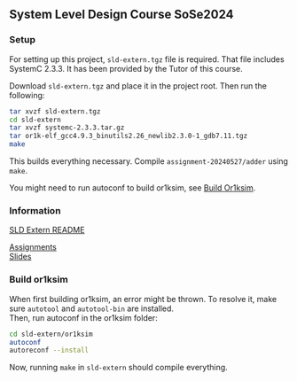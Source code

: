 ## System Level Design Course SoSe2024

### Setup
For setting up this project, `sld-extern.tgz` file is required. 
That file includes SystemC 2.3.3. 
It has been provided by the Tutor of this course.

Download `sld-extern.tgz` and place it in the project root. 
Then run the following:
```bash
tar xvzf sld-extern.tgz
cd sld-extern
tar xvzf systemc-2.3.3.tar.gz
tar or1k-elf_gcc4.9.3_binutils2.26_newlib2.3.0-1_gdb7.11.tgz
make
```

This builds everything necessary. 
Compile `assignment-20240527/adder` using `make`.

You might need to run autoconf to build or1ksim, see [Build Or1ksim](#build-or1ksim).

### Information
[SLD Extern README](./sld-extern/readme.txt)

[Assignments](./assignments)  
[Slides](./slides)


### Build or1ksim

When first building or1ksim, an error might be thrown. 
To resolve it, make sure `autotool` and `autotool-bin` are installed.  
Then, run autoconf in the or1ksim folder:
```bash
cd sld-extern/or1ksim
autoconf
autoreconf --install 
```

Now, running `make` in `sld-extern` should compile everything.